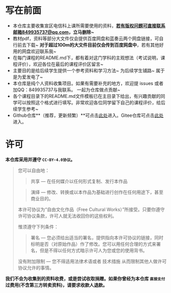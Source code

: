 # 写在前面

- 本仓库主要收集宣区电信科上课所需要使用的资料，**若有版权问题可直接联系邮箱849935737@qq.com，立马删除~**
- 教材pdf，资料等部分大文件仅会提供百度网盘和蓝奏云两个网盘链接，可自行前去下载~ **对于超过100m的大文件目前仅会传到百度网盘中**，若有其他好用的网盘欢迎联系我~ 
- 在每门课程的README.md下，都有着对这门学科的主观想法（考试说明，课程评价），欢迎各位在最后的课程评价区留言~
- 主要目的是给后续学生提供一个参考资料和学习方法~ 为后续学生铺路~ 属于是为爱发电了~
- 本仓库是纯个人资料收集项目。如果有需要补充的地方，欢迎提 issues 或者加QQ：849935737与我联系。 一起为仓库做点贡献~
- 各个课程目录下的README.md文件模板已在主目录下给出，有兴趣贡献的同学可以按照这个格式进行填写。非常欢迎各位同学留下自己的课程评价，给后续学生参考~
- Github仓库**（推荐，更新频繁）**可点击[此处](https://github.com/sunshineclover/HFUT-EISAT-CoursesData)进入。Gitee仓库可点击[此处](https://gitee.com/gentlewindlion/HFUT-EISAT-CoursesData)进入。






# 许可

**本仓库采用并遵守 `CC-BY-4.0协议`。**

>您可以自由地：
>
>> 共享 — 在任何媒介以任何形式复制、发行本作品
>
>> 演绎 — 修改、转换或以本作品为基础进行创作在任何用途下，甚至商业目的。
>
>本许可协议为“自由文化作品（Free Cultural Works）”所接受。只要你遵守许可协议条款，许可人就无法收回你的这些权利。
>
>惟须遵守下列条件：
>
>> 署名 — 您必须给出适当的署名，提供指向本许可协议的链接，同时标明是否（对原始作品）作了修改。您可以用任何合理的方式来署名，但是不得以任何方式暗示许可人为您或您的使用背书。
>
>没有附加限制 — 您不得适用法律术语或者 技术措施 从而限制其他人做许可协议允许的事情。

**我们不会为收集到的资料收费，或是尝试收取捐赠。如果你曾经为本仓库 `直接支付` 过费用(不含第三方转卖资料)，请要求收款人退款。**

